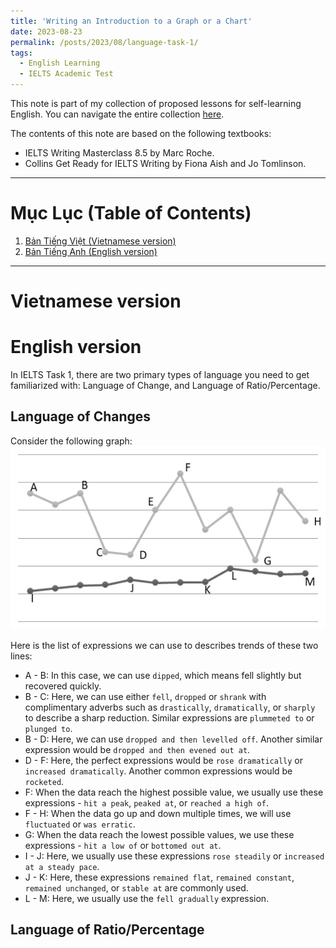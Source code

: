 ```yaml
---
title: 'Writing an Introduction to a Graph or a Chart'
date: 2023-08-23
permalink: /posts/2023/08/language-task-1/
tags:
  - English Learning
  - IELTS Academic Test
---
```


This note is part of my collection of proposed lessons for self-learning English. You can navigate the entire collection [here](/posts/2023/07/english-workshop/).

The contents of this note are based on the following textbooks:
* IELTS Writing Masterclass 8.5 by Marc Roche.
* Collins Get Ready for IELTS Writing by Fiona Aish and Jo Tomlinson.

*** 

# Mục Lục (Table of Contents)
1. [Bản Tiếng Việt (Vietnamese version)](#vietnamese)
2. [Bản Tiếng Anh (English version)](#english)

***

# Vietnamese version <a name = 'vietnamese'></a>

# English version <a name = 'english'></a>
In IELTS Task 1, there are two primary types of language you need to get familiarized with: Language of Change, and Language of Ratio/Percentage.

## Language of Changes
Consider the following graph:
![](/images//posts_images/language_of_changes_01.png)

Here is the list of expressions we can use to describes trends of these two lines:
* A - B: In this case, we can use `dipped`, which means fell slightly but recovered quickly.
* B - C: Here, we can use either `fell`, `dropped` or `shrank` with complimentary adverbs such as `drastically`, `dramatically`, or `sharply` to describe a sharp reduction. Similar expressions are `plummeted to` or `plunged to`.
* B - D: Here, we can use `dropped and then levelled off`. Another similar expression would be `dropped and then evened out at`.
* D - F: Here, the perfect expressions would be `rose dramatically` or `increased dramatically`. Another common expressions would be `rocketed`.
* F: When the data reach the highest possible value, we usually use these expressions - `hit a peak`, `peaked at`, or `reached a high of`.
* F - H: When the data go up and down multiple times, we will use `fluctuated` or `was erratic`.
* G: When the data reach the lowest possible values, we use these expressions - `hit a low of` or `bottomed out at`.
* I - J: Here, we usually use these expressions `rose steadily` or `increased at a steady pace`.
* J - K: Here, these expressions `remained flat`, `remained constant`, `remained unchanged`, or `stable at` are commonly used.
* L - M: Here, we usually use the `fell gradually` expression.

## Language of Ratio/Percentage

